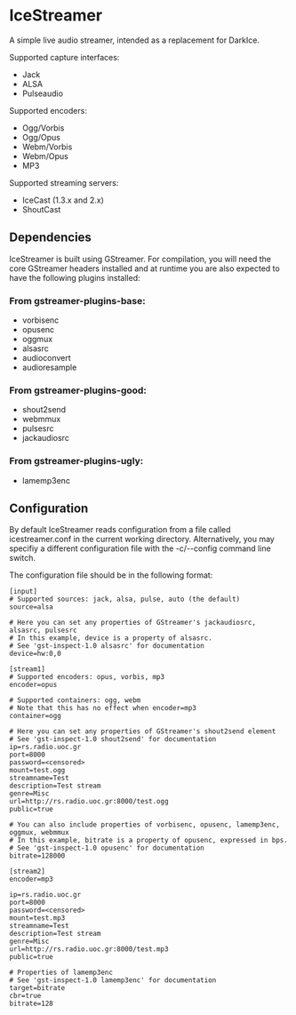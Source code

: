 # IceStreamer
A simple live audio streamer, intended as a replacement for DarkIce.

Supported capture interfaces:
* Jack
* ALSA
* Pulseaudio

Supported encoders:
* Ogg/Vorbis
* Ogg/Opus
* Webm/Vorbis
* Webm/Opus
* MP3

Supported streaming servers:
* IceCast (1.3.x and 2.x)
* ShoutCast

## Dependencies
IceStreamer is built using GStreamer. For compilation, you will need the core GStreamer
headers installed and at runtime you are also expected to have the following plugins
installed:

### From gstreamer-plugins-base:
* vorbisenc
* opusenc
* oggmux
* alsasrc
* audioconvert
* audioresample

### From gstreamer-plugins-good:
* shout2send
* webmmux
* pulsesrc
* jackaudiosrc

### From gstreamer-plugins-ugly:
* lamemp3enc

## Configuration
By default IceStreamer reads configuration from a file called icestreamer.conf
in the current working directory. Alternatively, you may specifiy a different
configuration file with the -c/--config command line switch.

The configuration file should be in the following format:

    [input]
    # Supported sources: jack, alsa, pulse, auto (the default)
    source=alsa

    # Here you can set any properties of GStreamer's jackaudiosrc, alsasrc, pulsesrc
    # In this example, device is a property of alsasrc.
    # See 'gst-inspect-1.0 alsasrc' for documentation
    device=hw:0,0

    [stream1]
    # Supported encoders: opus, vorbis, mp3
    encoder=opus

    # Supported containers: ogg, webm
    # Note that this has no effect when encoder=mp3
    container=ogg

    # Here you can set any properties of GStreamer's shout2send element
    # See 'gst-inspect-1.0 shout2send' for documentation
    ip=rs.radio.uoc.gr
    port=8000
    password=<censored>
    mount=test.ogg
    streamname=Test
    description=Test stream
    genre=Misc
    url=http://rs.radio.uoc.gr:8000/test.ogg
    public=true

    # You can also include properties of vorbisenc, opusenc, lamemp3enc, oggmux, webmmux
    # In this example, bitrate is a property of opusenc, expressed in bps.
    # See 'gst-inspect-1.0 opusenc' for documentation
    bitrate=128000

    [stream2]
    encoder=mp3

    ip=rs.radio.uoc.gr
    port=8000
    password=<censored>
    mount=test.mp3
    streamname=Test
    description=Test stream
    genre=Misc
    url=http://rs.radio.uoc.gr:8000/test.mp3
    public=true

    # Properties of lamemp3enc
    # See 'gst-inspect-1.0 lamemp3enc' for documentation
    target=bitrate
    cbr=true
    bitrate=128
